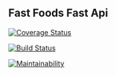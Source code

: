 ## Fast Foods Fast Api

[![Coverage Status](https://coveralls.io/repos/github/MuhweziDeo/Andela-Weekone-Fast-Food-Fast/badge.svg?branch=160364084-api-endpoints)](https://coveralls.io/github/MuhweziDeo/Andela-Weekone-Fast-Food-Fast?branch=160364084-api-endpoints) 

[![Build Status](https://travis-ci.org/MuhweziDeo/Andela-Weekone-Fast-Food-Fast.svg?branch=master)](https://travis-ci.org/MuhweziDeo/Andela-Weekone-Fast-Food-Fast)

[![Maintainability](https://api.codeclimate.com/v1/badges/85578458cdbe4b22ab63/maintainability)](https://codeclimate.com/github/MuhweziDeo/Andela-Weekone-Fast-Food-Fast/maintainability)